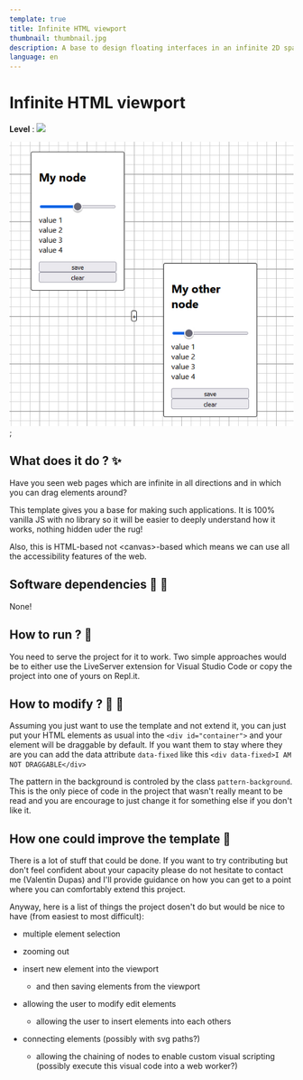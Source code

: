 ```yaml
---
template: true
title: Infinite HTML viewport
thumbnail: thumbnail.jpg
description: A base to design floating interfaces in an infinite 2D space.
language: en
---
```


# Infinite HTML viewport

**Level** : ![](https://img.shields.io/badge/Level-Intermediate-yellow)

![an infinite canvas with 2 floating interfaces](./readme_resources/hero.jpg);

## What does it do ? ✨

Have you seen web pages which are infinite in all directions and in which you can drag elements around?

This template gives you a base for making such applications. It is 100% vanilla JS with no library so it will be easier to deeply understand how it works, nothing hidden uder the rug!

Also, this is HTML-based not \<canvas\>-based which means we can use all the accessibility features of the web.

## Software dependencies 🌈 📂

None!

## How to run ? 🚀

You need to serve the project for it to work. Two simple approaches would be to either use the LiveServer extension for Visual Studio Code or copy the project into one of yours on Repl.it.

## How to modify ? 🔩 🔨

Assuming you just want to use the template and not extend it, you can just put your HTML elements as usual into the `<div id="container">` and your element will be draggable by default. If you want them to stay where they are you can add the data attribute `data-fixed` like this `<div data-fixed>I AM NOT DRAGGABLE</div>`

The pattern in the background is controled by the class `pattern-background`. This is the only piece of code in the project that wasn't really meant to be read and you are encourage to just change it for something else if you don't like it.

## How one could improve the template 🦾

There is a lot of stuff that could be done. If you want to try contributing but don't feel confident about your capacity please do not hesitate to contact me (Valentin Dupas) and I'll provide guidance on how you can get to a point where you can comfortably extend this project.

Anyway, here is a list of things the project dosen't do but would be nice to have (from easiest to most difficult):

- multiple element selection
- zooming out

- insert new element into the viewport
  - and then saving elements from the viewport
- allowing the user to modify edit elements
  - allowing the user to insert elements into each others
- connecting elements (possibly with svg paths?)
  - allowing the chaining of nodes to enable custom visual scripting (possibly execute this visual code into a web worker?)
